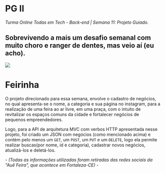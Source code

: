 # PG II
*Turma Online Todas em Tech - Back-end | Semana 11: Projeto Guiado.*

## Sobrevivendo a mais um desafio semanal com muito choro e ranger de dentes, mas veio aí (eu acho).

<img src= "https://cdn.dicionariopopular.com/imagens/gretchen-derrotada.gif?auto_optimize=low">


# Feirinha

O projeto direcionado para essa semana, envolve o cadastro de negócios, no qual apresenta-se o nome, a categoria e sua página no instagram, para a realização de uma feira ao ar livre, em uma praça, com o intuito de revitalizar os espaços comuns da cidade e fortalecer negócios de pequenos empreendedores. 

Logo, para a API de arquitetura MVC com verbos HTTP apresentada nesse projeto, foi criado um JSON com negócios (como mencionado acima) e contém pelo menos um `GET`, um  `POST`, um `PUT` e um `DELETE`, logo ela permite realizar buscas(por nome, id e categoria), cadastrar novos negócios, atualizá-los e deletá-los.


*- (Todas as informações utilizadas foram retiradas das redes sociais da "Auê Feira", que acontece em Fortaleza-CE) -*